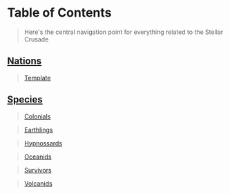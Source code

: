 #   Table of Contents

>   Here's the central navigation point for everything related to the Stellar Crusade

##  [Nations](nations/NationNavigation.md)

>   [Template](/nations/Template.md)

##  [Species](species/SpeciesNavigation.md)

>   [Colonials](/species/Colonials.md)

>   [Earthlings](/species/Earthlings.md)

>   [Hypnossards](/species/Hypnossards.md)

>   [Oceanids](/species/Oceanids.md)

>   [Survivors](/species/Survivors.md)

>   [Volcanids](/species/Volcanids.md)
